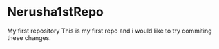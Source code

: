 # Nerusha1stRepo
My first repository
This is my first repo and i would like to try commiting these changes.
